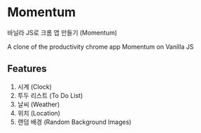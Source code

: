 # Momentum
바닐라 JS로 크롬 앱 만들기 (Momentum)

A clone of the productivity chrome app Momentum on Vanilla JS

## Features
1. 시계 (Clock)
2. 투두 리스트 (To Do List)
3. 날씨 (Weather)
4. 위치 (Location)
5. 랜덤 배경 (Random Background Images)

